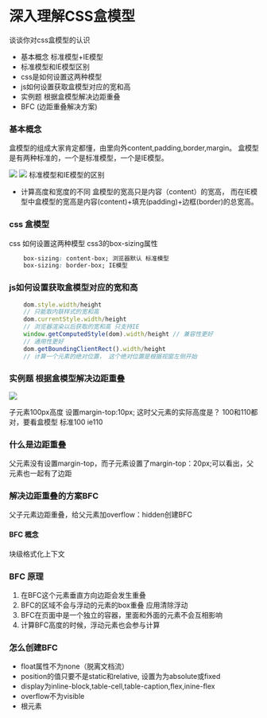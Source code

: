 # 深入理解CSS盒模型

谈谈你对css盒模型的认识
- 基本概念 标准模型+IE模型
- 标准模型和IE模型区别
- css是如何设置这两种模型
- js如何设置获取盒模型对应的宽和高
- 实例题 根据盒模型解决边距重叠
- BFC (边距重叠解决方案)
### 基本概念
盒模型的组成大家肯定都懂，由里向外content,padding,border,margin。
盒模型是有两种标准的，一个是标准模型，一个是IE模型。

![](../assets/model.png)
![](../assets/IEmodel.png)
标准模型和IE模型的区别
- 计算高度和宽度的不同
盒模型的宽高只是内容（content）的宽高，
而在IE模型中盒模型的宽高是内容(content)+填充(padding)+边框(border)的总宽高。
### css 盒模型
css 如何设置这两种模型
css3的box-sizing属性
```css
	box-sizing: content-box; 浏览器默认 标准模型
	box-sizing: border-box; IE模型
```

### js如何设置获取盒模型对应的宽和高

```javascript
	dom.style.width/height
	// 只能取内联样式的宽和高
	dom.currentStyle.width/height
	// 浏览器渲染以后获取的宽和高 只支持IE
	window.getComputedStyle(dom).width/height // 兼容性更好
	// 通用性更好
	dom.getBoundingClientRect().width/height
	// 计算一个元素的绝对位置， 这个绝对位置是根据视窗左侧开始
```

### 实例题 根据盒模型解决边距重叠

![](../assets/margin.png)

子元素100px高度 设置margin-top:10px; 这时父元素的实际高度是？
100和110都对，要看盒模型
标准100 ie110

### 什么是边距重叠
父元素没有设置margin-top，而子元素设置了margin-top：20px;可以看出，父元素也一起有了边距

### 解决边距重叠的方案BFC
父子元素边距重叠，给父元素加overflow：hidden创建BFC

#### BFC 概念
块级格式化上下文
### BFC 原理

1. 在BFC这个元素垂直方向边距会发生重叠
2. BFC的区域不会与浮动的元素的box重叠 应用清除浮动
3. BFC在页面中是一个独立的容器，里面和外面的元素不会互相影响
4. 计算BFC高度的时候，浮动元素也会参与计算

### 怎么创建BFC

- float属性不为none（脱离文档流）
- position的值只要不是static和relative, 设置为为absolute或fixed
- display为inline-block,table-cell,table-caption,flex,inine-flex
- overflow不为visible
- 根元素

